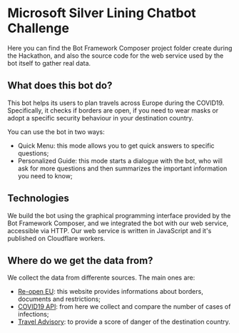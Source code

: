 # Microsoft Silver Lining Chatbot Challenge

Here you can find the Bot Framework Composer project folder create during the Hackathon, and also the source code for the web service used by the bot itself to gather real data.

## What does this bot do?

This bot helps its users to plan travels across Europe during the COVID19. Specifically, it checks if borders are open, if you need to wear masks or adopt a specific security behaviour in your destination country.

You can use the bot in two ways:

- Quick Menu: this mode allows you to get quick answers to specific questions;
- Personalized Guide: this mode starts a dialogue with the bot, who will ask for more questions and then summarizes the important information you need to know;

## Technologies

We build the bot using the graphical programming interface provided by the Bot Framework Composer, and we integrated the bot with our web service, accessible via HTTP. Our web service is written in JavaScript and it's published on Cloudflare workers.

## Where do we get the data from?

We collect the data from differente sources. The main ones are:

- [Re-open EU](https://reopen.europa.eu): this website provides informations about borders, documents and restrictions;
- [COVID19 API](https://covid19api.com): from here we collect and compare the number of cases of infections;
- [Travel Advisory](https://www.travel-advisory.info/data-api): to provide a score of danger of the destination country.
